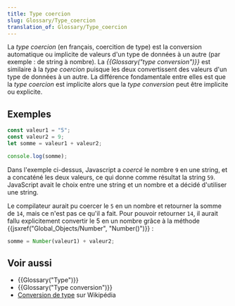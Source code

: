 ```yaml
---
title: Type coercion
slug: Glossary/Type_coercion
translation_of: Glossary/Type_coercion
---
```


La _type coercion_ (en français, coercition de type) est la conversion automatique ou implicite de valeurs d'un type de données à un autre (par exemple : de string à nombre). La _{{Glossary("type conversion")}}_ est similaire à la _type coercion_ puisque les deux convertissent des valeurs d'un type de données à un autre. La différence fondamentale entre elles est que la _type coercion_ est implicite alors que la _type conversion_ peut être implicite ou explicite.

## Exemples

```js
const valeur1 = "5";
const valeur2 = 9;
let somme = valeur1 + valeur2;

console.log(somme);
```

Dans l'exemple ci-dessus, Javascript a _coercé_ le nombre `9` en une string, et a concaténé les deux valeurs, ce qui donne comme résultat la string `59`. JavaScript avait le choix entre une string et un nombre et a décidé d'utiliser une string.

Le compilateur aurait pu coercer le `5` en un nombre et retourner la somme de `14`, mais ce n'est pas ce qu'il a fait. Pour pouvoir retourner `14`, il aurait fallu explicitement convertir le 5 en un nombre grâce à la méthode {{jsxref("Global_Objects/Number", "Number()")}} :

```js
somme = Number(valeur1) + valeur2;
```

## Voir aussi

- {{Glossary("Type")}}
- {{Glossary("Type conversion")}}
- [Conversion de type](https://fr.wikipedia.org/wiki/Conversion_de_type) sur Wikipédia
